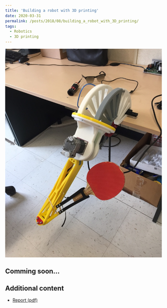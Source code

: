```yaml
---
title: 'Building a robot with 3D printing'
date: 2020-03-31
permalink: /posts/2018/08/building_a_robot_with_3D_printing/
tags:
  - Robotics
  - 3D printing
---
```


![](https://raw.githubusercontent.com/qgallouedec/qgallouedec.github.io/main/images/robotic_arm.jpeg)

## Comming soon...


## Additional content

- [Report (pdf)](https://raw.githubusercontent.com/qgallouedec/qgallouedec.github.io/main/files/CRME_internship.pdf)
